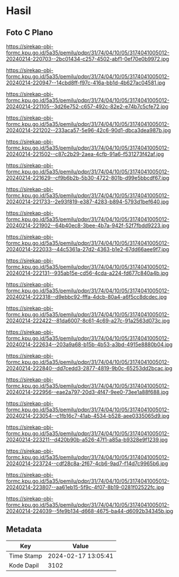 # Hasil

## Foto C Plano

https://sirekap-obj-formc.kpu.go.id/5a35/pemilu/pdpr/31/74/04/10/05/3174041005012-20240214-220703--2bc01434-c257-4502-abf1-0ef70e0b9972.jpg

https://sirekap-obj-formc.kpu.go.id/5a35/pemilu/pdpr/31/74/04/10/05/3174041005012-20240214-220947--14cbd8ff-f97c-416a-bb1d-4b627ac04581.jpg

https://sirekap-obj-formc.kpu.go.id/5a35/pemilu/pdpr/31/74/04/10/05/3174041005012-20240214-221105--3d26e752-c657-492c-82e2-e74b7c5cfe72.jpg

https://sirekap-obj-formc.kpu.go.id/5a35/pemilu/pdpr/31/74/04/10/05/3174041005012-20240214-221202--233aca57-5e96-42c6-90d1-dbca3dea987b.jpg

https://sirekap-obj-formc.kpu.go.id/5a35/pemilu/pdpr/31/74/04/10/05/3174041005012-20240214-221502--c87c2b29-2aea-4cfb-91a6-f531273f42af.jpg

https://sirekap-obj-formc.kpu.go.id/5a35/pemilu/pdpr/31/74/04/10/05/3174041005012-20240214-221629--cf9b6b2b-5b30-4722-801b-d99e5bbcdf67.jpg

https://sirekap-obj-formc.kpu.go.id/5a35/pemilu/pdpr/31/74/04/10/05/3174041005012-20240214-221733--2e93f819-e387-4283-b894-5793d1bef640.jpg

https://sirekap-obj-formc.kpu.go.id/5a35/pemilu/pdpr/31/74/04/10/05/3174041005012-20240214-221902--64b40ec8-3bee-4b7a-942f-52f7fbdd9223.jpg

https://sirekap-obj-formc.kpu.go.id/5a35/pemilu/pdpr/31/74/04/10/05/3174041005012-20240214-222033--44c5361a-27d2-4363-b1e2-67dd66aee9f7.jpg

https://sirekap-obj-formc.kpu.go.id/5a35/pemilu/pdpr/31/74/04/10/05/3174041005012-20240214-222131--935ab15e-cd56-4cda-a224-fd677c840a4b.jpg

https://sirekap-obj-formc.kpu.go.id/5a35/pemilu/pdpr/31/74/04/10/05/3174041005012-20240214-222318--d9ebbc92-fffa-4dcb-80a4-a6f5cc8dcdec.jpg

https://sirekap-obj-formc.kpu.go.id/5a35/pemilu/pdpr/31/74/04/10/05/3174041005012-20240214-222422--81da6007-8c61-4c69-a27c-91a2563d073c.jpg

https://sirekap-obj-formc.kpu.go.id/5a35/pemilu/pdpr/31/74/04/10/05/3174041005012-20240214-222634--203a9a68-b15b-4b53-a3bd-4915e8880b04.jpg

https://sirekap-obj-formc.kpu.go.id/5a35/pemilu/pdpr/31/74/04/10/05/3174041005012-20240214-222840--dd7cedd3-2877-4819-9b0c-65253dd2bcac.jpg

https://sirekap-obj-formc.kpu.go.id/5a35/pemilu/pdpr/31/74/04/10/05/3174041005012-20240214-222956--eae2a797-20d3-4f47-9ee0-73ee1a88f688.jpg

https://sirekap-obj-formc.kpu.go.id/5a35/pemilu/pdpr/31/74/04/10/05/3174041005012-20240214-223054--c1fb16c7-41ab-4534-b528-aee0335065d9.jpg

https://sirekap-obj-formc.kpu.go.id/5a35/pemilu/pdpr/31/74/04/10/05/3174041005012-20240214-223211--d420b90b-a526-47f1-a85a-b9328e9f1239.jpg

https://sirekap-obj-formc.kpu.go.id/5a35/pemilu/pdpr/31/74/04/10/05/3174041005012-20240214-223724--cdf28c8a-2f67-4cb6-9ad7-f14d7c9965b6.jpg

https://sirekap-obj-formc.kpu.go.id/5a35/pemilu/pdpr/31/74/04/10/05/3174041005012-20240214-223807--aa61eb15-5f9c-4f07-8b19-0281f02522fc.jpg

https://sirekap-obj-formc.kpu.go.id/5a35/pemilu/pdpr/31/74/04/10/05/3174041005012-20240214-224039--5fe9b134-d668-4675-ba44-d6092b34345b.jpg


## Metadata

| Key        | Value               |
| ---------- | ------------------- |
| Time Stamp | 2024-02-17 13:05:41 |
| Kode Dapil | 3102                |




